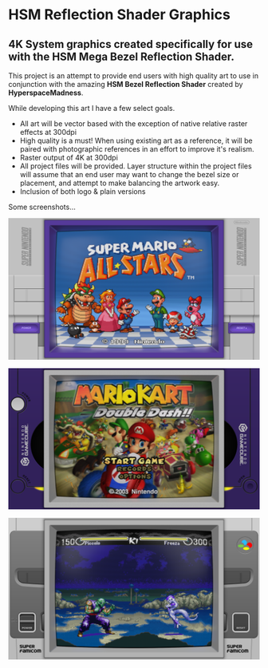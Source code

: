 # HSM Reflection Shader Graphics

## 4K System graphics created specifically for use with the HSM Mega Bezel Reflection Shader.

This project is an attempt to provide end users with high quality art to use in conjunction with the amazing **HSM Bezel Reflection Shader** created by **HyperspaceMadness**.

While developing this art I have a few select goals.

* All art will be vector based with the exception of native relative raster effects at 300dpi
* High quality is a must! When using existing art as a reference, it will be paired with photographic references in an effort to improve it's realism.
* Raster output of 4K at 300dpi
* All project files will be provided. Layer structure within the project files will assume that an end user may want to change the bezel size or placement, and attempt to make balancing the artwork easy.
* Inclusion of both logo & plain versions

Some screenshots...

![](/images/SNES.png)

![](/images/Gamecube.png)

![](/images/Super_Famicom.png)
